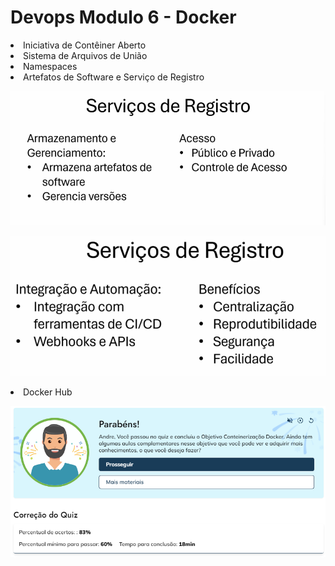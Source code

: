 # Devops Modulo 6 - Docker

<li>Iniciativa de Contêiner Aberto
<li>Sistema de Arquivos de União
<li>Namespaces
<li>Artefatos de Software e Serviço de Registro

![alt text](image.png)

![alt text](image-1.png)

<li>Docker Hub

![alt text](image-2.png)
